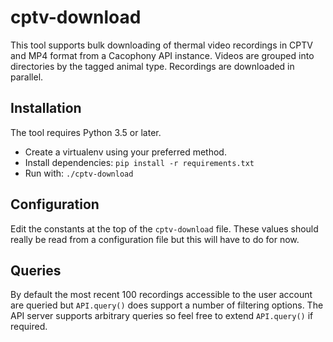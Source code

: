 # cptv-download

This tool supports bulk downloading of thermal video recordings in
CPTV and MP4 format from a Cacophony API instance. Videos are grouped
into directories by the tagged animal type. Recordings are downloaded
in parallel.

## Installation

The tool requires Python 3.5 or later.

* Create a virtualenv using your preferred method.
* Install dependencies: `pip install -r requirements.txt`
* Run with: `./cptv-download`

## Configuration

Edit the constants at the top of the `cptv-download` file. These
values should really be read from a configuration file but this will
have to do for now.

## Queries

By default the most recent 100 recordings accessible to the user
account are queried but `API.query()` does support a number of
filtering options. The API server supports arbitrary queries so feel
free to extend `API.query()` if required.

